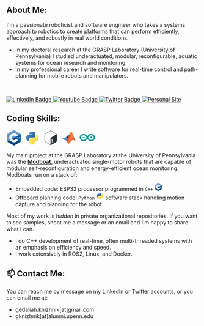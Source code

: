 <!--
**gedaliahknizhnik/gedaliahknizhnik** is a ✨ _special_ ✨ repository because its `README.md` (this file) appears on your GitHub profile.

Here are some ideas to get you started:

- 🔭 I’m currently working on ...
- 🌱 I’m currently learning ...
- 👯 I’m looking to collaborate on ...
- 🤔 I’m looking for help with ...
- 💬 Ask me about ...
- 📫 How to reach me: ...
- 😄 Pronouns: ...
- ⚡ Fun fact: ...
-->

## About Me:

I'm a passionate roboticist and software engineer who takes a systems approach to robotics to create platforms that can perform efficiently, effectively, and robustly in real world conditions.
- In my doctoral research at the GRASP Laboratory (University of Pennsylvania) I studied underactuated, modular, reconfigurable, aquatic systems for ocean research and monitoring.
- In my professional career I write software for real-time control and path-planning for mobile robots and manipulators.

&nbsp;
<div id="badges">
  <a href="https://www.linkedin.com/in/gedaliahknizhnik/">
    <img src="https://img.shields.io/badge/LinkedIn-blue?style=for-the-badge&logo=linkedin&logoColor=white" alt="LinkedIn Badge"/>
  </a>
  <a href="https://www.youtube.com/watch?v=TtMEzn5ZqEM&list=PLWTjrSTcOyJe9oPj0zjHFfAE8DuJJByv1">
    <img src="https://img.shields.io/badge/YouTube-red?style=for-the-badge&logo=youtube&logoColor=white" alt="Youtube Badge"/>
  </a>
  <a href="https://twitter.com/GedaliahKnizhn1">
    <img src="https://img.shields.io/badge/Twitter-blue?style=for-the-badge&logo=twitter&logoColor=white" alt="Twitter Badge"/>
  </a>
  <a href="https://www.gedaliahknizhnik.com">
    <img src="https://img.shields.io/badge/Homepage-lightgrey?style=for-the-badge" alt="Personal Site"/>
  </a>
</div>

## Coding Skills:
<div>
  <img src="https://github.com/devicons/devicon/blob/master/icons/cplusplus/cplusplus-original.svg" title="C++" alt="C++" width="40" height="40"/>&nbsp;
  <img src="https://github.com/devicons/devicon/blob/master/icons/python/python-original.svg" title="Python" alt="Python" width="40" height="40"/>&nbsp;
  <img src="https://github.com/devicons/devicon/blob/master/icons/bash/bash-original.svg" title="Bash" alt="Bash" width="40" heigh="400"/>&nbsp;
  <img src="https://github.com/devicons/devicon/blob/master/icons/matlab/matlab-original.svg" title="MATLAB" alt="MATLAB" width="40" height="40"/>&nbsp;
  <img src="https://github.com/devicons/devicon/blob/master/icons/arduino/arduino-original.svg" title="Arduino" alt="Arduino" width="40" height="40"/>&nbsp;
</div>

My main project at the GRASP Laboratory at the University of Pennsylvania was the [**Modboat**](www.modlabupenn.org/modboats), underactuated single-motor robots that are capable of modular self-reconfiguration and energy-efficient ocean monitoring. Modboats run on a stack of:
* Embedded code: ESP32 processor programmed in `C++` <img src="https://github.com/devicons/devicon/blob/master/icons/cplusplus/cplusplus-original.svg" title="C++" alt="C++" width="20" height="20"/>
* Offboard planning code: `Python` <img src="https://github.com/devicons/devicon/blob/master/icons/python/python-original.svg" title="Python" alt="Python" width="20" height="20"/> software stack handling motion capture and planning for the robot. 

Most of my work is *hidden* in private organizational repositories. If you want to see samples, shoot me a message or an email and I'm happy to share what I can.
* I do C++ development of real-time, often multi-threaded systems with an emphasis on efficiency and speed. 
* I work extensively in ROS2, Linux, and Docker.


## 📫 Contact Me:

You can reach me by message on my LinkedIn or Twitter accounts, or you can email me at:

* gedaliah.knizhnik[at]gmail.com
* gknizhnik[at]alumni.upenn.edu

